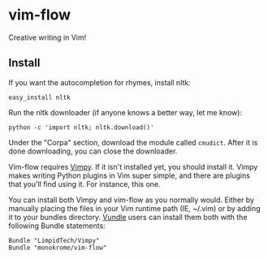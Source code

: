 vim-flow
========

Creative writing in Vim!

Install
-------

If you want the autocompletion for rhymes, install nltk:

    easy_install nltk

Run the nltk downloader (if anyone knows a better way, let me know):

    python -c 'import nltk; nltk.download()'

Under the "Corpa" section, download the module called `cmudict`. After it is
done downloading, you can close the downloader.

Vim-flow requires [Vimpy][vi]. If it isn't installed yet, you should install
it. Vimpy makes writing Python plugins in Vim super simple, and there are
plugins that you'll find using it. For instance, this one.

You can install both Vimpy and vim-flow as you normally would. Either by
manually placing the files in your Vim runtime path (IE, ~/.vim) or by adding
it to your bundles directory. [Vundle][vu] users can install them both with the
following Bundle statements:

    Bundle "LimpidTech/Vimpy"
    Bundle "monokrome/vim-flow"


[vi]: http://github.com/LimpidTech/vimpy "Vimpy - Pythonic Vim"
[vu]: https://github.com/gmarik/vundle "Vundle - Vim Package Manager"
